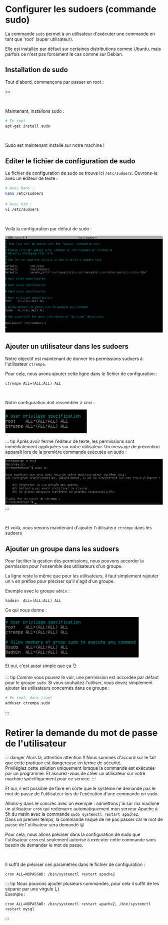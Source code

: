 # Configurer les sudoers (commande sudo)

La commande `sudo` permet à un utilisateur d'exécuter une commande en tant que 'root' (super utilisateur).

Elle est installée par défaut sur certaines distributions comme Ubuntu, mais parfois ce n'est pas forcément le cas comme sur Debian.

## Installation de sudo
Tout d'abord, commençons par passer en root :
```sh
su -
```

<br>

Maintenant, installons sudo :
```sh
# En root
apt-get install sudo
```

<br>

Sudo est maintenant installé sur notre machine !

## Editer le fichier de configuration de sudo
Le fichier de configuration de sudo se trouve ici `/etc/sudoers`. Ouvrons-le avec un éditeur de texte :

```sh
# Avec Nano :
nano /etc/sudoers

# Avec Vim :
vi /etc/sudoers
```

<br>

Voilà la configuration par défaut de sudo :


![Sudoers file](./assets-configsudo/sudoersfile.png)


## Ajouter un utilisateur dans les sudoers
Notre objectif est maintenant de donner les permissions sudoers à l'utilisateur `ctrempe`.

Pour cela, nous avons ajouter cette ligne dans le fichier de configuration :
```
ctrempe ALL=(ALL:ALL) ALL
```

<br>

Notre configuration doit ressembler à ceci :


![User sudoers](./assets-configsudo/usersudoers.png)


::: tip
Après avoir fermé l'éditeur de texte, les permissions sont immédiatement appliquées sur notre utilisateur. Un message de prévention apparaît lors de la première commande exécutée en sudo :

![Test sudo](./assets-configsudo/testsudo.png)
:::

<br>

Et voilà, nous venons maintenant d'ajouter l'utilisateur `ctrempe` dans les sudoers


## Ajouter un groupe dans les sudoers
Pour faciliter la gestion des permissions, nous pouvons accorder la permission pour l'ensemble des utilisateurs d'un groupe.

La ligne reste la même que pour les utilisateurs, il faut simplement rajouter un `%` en préfixe pour préciser qu'il s'agit d'un groupe.

Exemple avec le groupe `admin` :

```
%admin  ALL=(ALL:ALL) ALL
```

Ce qui nous donne :

![Group sudoers](./assets-configsudo/groupsudoers.png)

Et oui, c'est aussi simple que ça 👌

::: tip
Comme vous pouvez le voir, une permission est accordée par défaut pour le groupe `sudo`. Si vous souhaitez l'utiliser, vous devez simplement ajouter les utilisateurs concernés dans ce groupe :

```sh
# En root, dans /root
adduser ctrempe sudo
```
:::

# Retirer la demande du mot de passe de l'utilisateur

::: danger Alors là, attention attention !!
Nous sommes d'accord sur le fait que cette pratique est dangereuse en terme de sécurité.
<br>
Privilégiez cette solution uniquement lorsque la commande est exécutée par un programme. Et assurez-vous de créer un utilisateur sur votre machine spécifiquement pour ce service.
:::

Et oui, il est possible de faire en sorte que le système ne demande pas le mot de passe de l'utilisateur lors de l'exécution d'une commande en sudo.

Allons-y dans le concrès avec un exemple : admettons j'ai sur ma machine un utilisateur `cron` qui redémarre automatiquement mon serveur Apache à 5h du matin avec la commande `sudo systemctl restart apache2`.
<br>
Dans un premier temps, la commande risque de ne pas passer car le mot de passe de l'utilisateur sera demandé 😔

Pour cela, nous allons préciser dans la configuration de sudo que l'utilisateur `cron` est seulement autorisé à exécuter cette commande sans besoin de demander le mot de passe.

<br>

Il suffit de préciser ces paramètres dans le fichier de configuration :

```
cron ALL=NOPASSWD: /bin/systemctl restart apache2
```

::: tip
Nous pouvons ajouter plusieurs commandes, pour cela il suffit de les séparer par une virgule (**,**)
<br>
Exemple :

```
cron ALL=NOPASSWD: /bin/systemctl restart apache2, /bin/systemctl restart mysql
```
:::